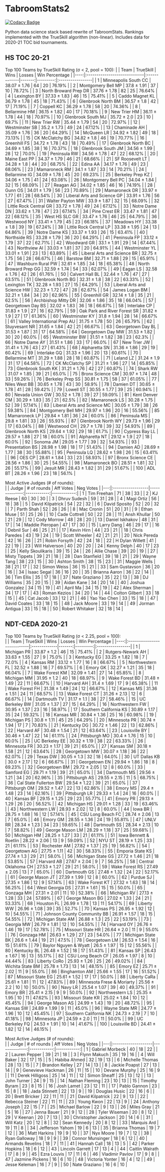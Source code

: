 # TabroomStats2

[![Codacy Badge](https://api.codacy.com/project/badge/Grade/bc683d03aaa44b8f9f2564c269379514)](https://app.codacy.com/gh/seanchencs/TabroomStats2?utm_source=github.com&utm_medium=referral&utm_content=seanchencs/TabroomStats2&utm_campaign=Badge_Grade_Settings)

Python data science stack based rewrite of TabroomStats. Rankings implemented with the TrueSkill algorithm (non-linear). Includes data for 2020-21 TOC bid tournaments.

## HS TOC 20-21
Top 100 Teams by TrueSkill Rating (σ < 2, pool = 100):
|     | Team                         | TrueSkill    |   Wins |   Losses | Win Percentage   |
|----:|:-----------------------------|:-------------|-------:|---------:|:-----------------|
|   1 | Minneapolis South CC         | 38.07 ± 1.76 |     64 |       20 | 76.19%           |
|   2 | Montgomery Bell MP           | 37.8 ± 1.91  |     37 |       10 | 78.72%           |
|   3 | North Broward Prep DR        | 37.76 ± 1.78 |     82 |       25 | 76.64%           |
|   4 | Lexington BY                 | 37.33 ± 1.83 |     46 |       15 | 75.41%           |
|   5 | Caddo Magnet KL              | 36.79 ± 1.78 |     45 |       18 | 71.43%           |
|   6 | Glenbrook North BM           | 36.57 ± 1.8  |     42 |       17 | 71.19%           |
|   7 | Coppell KC                   | 36.29 ± 1.78 |     58 |       20 | 74.36%           |
|   8 | Bellarmine  HM               | 36.15 ± 1.82 |     40 |       17 | 70.18%           |
|   9 | New Trier HM                 | 36.11 ± 1.78 |     44 |       18 | 70.97%           |
|  10 | Glenbrook South MJ           | 35.72 ± 2.0  |     23 |       10 | 69.7%            |
|  11 | New Trier RW                 | 35.44 ± 1.79 |     54 |       20 | 72.97%           |
|  12 | Westminster SB               | 35.2 ± 1.73  |     49 |       24 | 67.12%           |
|  13 | Chaminade AH                 | 35.09 ± 1.76 |     36 |       20 | 64.29%           |
|  14 | McQueen LR                   | 34.92 ± 1.82 |     49 |       18 | 73.13%           |
|  15 | CK McClatchy BG              | 34.82 ± 1.8  |     46 |       19 | 70.77%           |
|  16 | Greenhill FS                 | 34.72 ± 1.78 |     43 |       18 | 70.49%           |
|  17 | Glenbrook North BC           | 34.69 ± 1.85 |     38 |       16 | 70.37%           |
|  18 | Glenbrook South JM           | 34.56 ± 1.99 |     28 |       12 | 70.0%            |
|  19 | Peninsula RW                 | 34.56 ± 1.78 |     47 |       22 | 68.12%           |
|  20 | Maine East PP                | 34.37 ± 1.79 |     46 |       21 | 68.66%           |
|  21 | SF Roosevelt LT              | 34.28 ± 1.8  |     44 |       20 | 68.75%           |
|  22 | Edina AA                     | 34.17 ± 1.76 |     49 |       23 | 68.06%           |
|  23 | Mamaroneck RM                | 34.1 ± 1.87  |     33 |       14 | 70.21%           |
|  24 | Bellarmine  IG               | 34.09 ± 1.78 |     45 |       20 | 69.23%           |
|  25 | Berkeley Prep KZ             | 34.06 ± 1.75 |     41 |       24 | 63.08%           |
|  26 | Montgomery Bell PC           | 34.04 ± 1.84 |     32 |       15 | 68.09%           |
|  27 | Reagan AG                    | 34.02 ± 1.85 |     46 |       16 | 74.19%           |
|  28 | Gunn OS                      | 34.01 ± 1.79 |     56 |       23 | 70.89%           |
|  29 | Mamaroneck DR                | 33.97 ± 1.77 |     61 |       28 | 68.54%           |
|  30 | Liberal Arts and Science GP  | 33.91 ± 1.76 |     56 |       27 | 67.47%           |
|  31 | Walter Payton MW             | 33.9 ± 1.87  |     32 |       15 | 68.09%           |
|  32 | Little Rock Central GR       | 33.72 ± 1.78 |     49 |       24 | 67.12%           |
|  33 | Notre Dame DN                | 33.62 ± 1.78 |     47 |       23 | 67.14%           |
|  34 | Pine Crest ER                | 33.47 ± 1.81 |     47 |       22 | 68.12%           |
|  35 | West HS SLC GR               | 33.47 ± 1.76 |     46 |       25 | 64.79%           |
|  36 | Westwood NY                  | 33.41 ± 1.79 |     45 |       23 | 66.18%           |
|  37 | Meadows HY                   | 33.38 ± 1.8  |     39 |       19 | 67.24%           |
|  38 | Little Rock Central LP       | 33.38 ± 1.95 |     24 |       13 | 64.86%           |
|  39 | Notre Dame KS                | 33.37 ± 1.93 |     26 |       15 | 63.41%           |
|  40 | Northside  RS                | 33.28 ± 1.79 |     36 |       20 | 64.29%           |
|  41 | Peninsula FP                 | 33.12 ± 1.79 |     37 |       22 | 62.71%           |
|  42 | Woodward GR                  | 33.1 ± 1.91  |     29 |       14 | 67.44%           |
|  43 | Northview AI                 | 33.03 ± 1.81 |     37 |       20 | 64.91%           |
|  44 | Westminster YL               | 33.01 ± 1.91 |     23 |       13 | 63.89%           |
|  45 | Liberal Arts and Science BR  | 32.75 ± 1.75 |     56 |       28 | 66.67%           |
|  46 | Barstow BM                   | 32.71 ± 1.88 |     29 |       15 | 65.91%           |
|  47 | Washburn Rural PW            | 32.61 ± 1.85 |     34 |       18 | 65.38%           |
|  48 | North Broward Prep GG        | 32.59 ± 1.74 |     54 |       33 | 62.07%           |
|  49 | Eagan LS                     | 32.58 ± 1.76 |     42 |       26 | 61.76%           |
|  50 | Calvert Hall BL              | 32.44 ± 1.76 |     47 |       27 | 63.51%           |
|  51 | Glenbrook North BG           | 32.31 ± 1.8  |     38 |       22 | 63.33%           |
|  52 | Lexington TK                 | 32.28 ± 1.93 |     27 |       15 | 64.29%           |
|  53 | Liberal Arts and Science HW  | 32.23 ± 1.72 |     47 |       28 | 62.67%           |
|  54 | James Logan BM               | 32.21 ± 1.84 |     34 |       20 | 62.96%           |
|  55 | Greenhill GR                 | 32.14 ± 1.8  |     35 |       21 | 62.5%            |
|  56 | Archbishop Mitty DR          | 32.06 ± 1.86 |     35 |       18 | 66.04%           |
|  57 | Georgetown Day BS            | 32.02 ± 1.83 |     36 |       18 | 66.67%           |
|  58 | Interlake CP                 | 31.83 ± 1.9  |     27 |       16 | 62.79%           |
|  59 | Oak Park and River Forest SR | 31.82 ± 1.9  |     27 |       17 | 61.36%           |
|  60 | Westminster KY               | 31.8 ± 1.94  |     28 |       14 | 66.67%           |
|  61 | Valley International Prep AU | 31.75 ± 1.78 |     50 |       26 | 65.79%           |
|  62 | Stuyvesant NR                | 31.65 ± 1.84 |     42 |       21 | 66.67%           |
|  63 | Georgetown Day BL            | 31.53 ± 1.87 |     31 |       17 | 64.58%           |
|  64 | Georgetown Day MW            | 31.53 ± 1.82 |     30 |       20 | 60.0%            |
|  65 | Westminster BW               | 31.51 ± 1.82 |     38 |       23 | 62.3%            |
|  66 | Notre Dame AY                | 31.51 ± 1.86 |     33 |       17 | 66.0%            |
|  67 | New Trier JW                 | 31.41 ± 1.76 |     43 |       27 | 61.43%           |
|  68 | Alpharetta SN                | 31.36 ± 1.86 |     29 |       19 | 60.42%           |
|  69 | Interlake GQ                 | 31.33 ± 1.96 |     20 |       13 | 60.61%           |
|  70 | Bellarmine  MT               | 31.29 ± 1.88 |     28 |       18 | 60.87%           |
|  71 | Leland LZ                    | 31.24 ± 1.9  |     31 |       17 | 64.58%           |
|  72 | CK McClatchy SP              | 31.21 ± 1.96 |     27 |       14 | 65.85%           |
|  73 | Glenbrook South KK           | 31.21 ± 1.76 |     42 |       27 | 60.87%           |
|  74 | Shark RW                     | 31.07 ± 1.85 |     39 |       21 | 65.0%            |
|  75 | Bronx Science CM             | 30.97 ± 1.74 |     48 |       33 | 59.26%           |
|  76 | Berkeley Prep SS             | 30.81 ± 1.75 |     58 |       37 | 61.05%           |
|  77 | Niles West BB                | 30.65 ± 1.78 |     43 |       30 | 58.9%            |
|  78 | Damien DT                    | 30.65 ± 1.78 |     41 |       28 | 59.42%           |
|  79 | Lowell ST                    | 30.55 ± 1.77 |     39 |       25 | 60.94%           |
|  80 | Nevada Union GW              | 30.52 ± 1.78 |     39 |       27 | 59.09%           |
|  81 | Kent Denver CM               | 30.29 ± 1.83 |     35 |       21 | 62.5%            |
|  82 | Mamaroneck LS                | 30.28 ± 1.75 |     52 |       39 | 57.14%           |
|  83 | Liberal Arts and Science MC  | 30.05 ± 1.79 |     38 |       26 | 59.38%           |
|  84 | Montgomery Bell MH           | 29.97 ± 1.96 |     20 |       16 | 55.56%           |
|  85 | Mamaroneck LP                | 29.84 ± 1.81 |     36 |       24 | 60.0%            |
|  86 | Peninsula MS                 | 29.8 ± 1.81  |     33 |       26 | 55.93%           |
|  87 | Glenbrook North WY           | 29.73 ± 1.96 |     29 |       17 | 63.04%           |
|  88 | Westwood CH                  | 29.7 ± 1.78  |     39 |       32 | 54.93%           |
|  89 | Glenbrook North KS           | 29.64 ± 1.92 |     29 |       18 | 61.7%            |
|  90 | Cypress Bay LL               | 29.57 ± 1.88 |     27 |       18 | 60.0%            |
|  91 | Alpharetta NT                | 29.12 ± 1.9  |     27 |       18 | 60.0%            |
|  92 | Sonoma JM                    | 29.05 ± 1.77 |     39 |       32 | 54.93%           |
|  93 | Presentation BS              | 28.98 ± 1.98 |     18 |       17 | 51.43%           |
|  94 | Damien AD                    | 28.69 ± 1.77 |     38 |       30 | 55.88%           |
|  95 | Peninsula LQ                 | 28.62 ± 1.98 |     26 |       15 | 63.41%           |
|  96 | OES CP                       | 28.61 ± 1.84 |     33 |       23 | 58.93%           |
|  97 | Bronx Science CE             | 28.56 ± 1.86 |     30 |       25 | 54.55%           |
|  98 | Mamaroneck BO                | 28.51 ± 1.81 |     32 |       26 | 55.17%           |
|  99 | Jesuit MR                    | 28.43 ± 1.82 |     31 |       29 | 51.67%           |
| 100 | ADL BT                       | 28.26 ± 1.96 |     23 |       18 | 56.1%            |
     
Most Active Judges (# of rounds):  
|    | Judge             |   # of rounds |   Aff Votes |   Neg Votes |
|---:|:------------------|--------------:|------------:|------------:|
|  1 | Tim Freehan       |            71 |          38 |          33 |
|  2 | KJ Reese          |            60 |          30 |          30 |
|  3 | Dhruv Sudesh      |            59 |          31 |          28 |
|  4 | Magi Ortiz        |            56 |          18 |          38 |
|  5 | David Kilpatrick  |            54 |          22 |          32 |
|  6 | David Sposito     |            52 |          20 |          32 |
|  7 | Parth Shah        |            52 |          26 |          26 |
|  8 | Mac Cronin        |            51 |          20 |          31 |
|  9 | Ethan Muse        |            51 |          25 |          26 |
| 10 | Cade Cottrell     |            50 |          22 |          28 |
| 11 | Ansh Khullar      |            50 |          21 |          29 |
| 12 | Cody Morrow       |            48 |          28 |          20 |
| 13 | Daniel Iskhakov   |            48 |          31 |          17 |
| 14 | Maddie Pieropan   |            47 |          17 |          30 |
| 15 | Larry Dang        |            46 |          29 |          17 |
| 16 | Debnil Sur        |            46 |          25 |          21 |
| 17 | Kevin Hirn        |            44 |          23 |          21 |
| 18 | Chris Paredes     |            43 |          19 |          24 |
| 19 | Scott Wheeler     |            42 |          21 |          21 |
| 20 | Nick Pereda       |            42 |          16 |          26 |
| 21 | Robin Forsyth     |            42 |          24 |          18 |
| 22 | H Dylan Willett   |            41 |          22 |          19 |
| 23 | Will Halverson    |            40 |          20 |          20 |
| 24 | Kenny Delph       |            40 |          17 |          23 |
| 25 | Kelly Skoulikaris |            39 |          15 |          24 |
| 26 | Allie Chase       |            39 |          20 |          19 |
| 27 | Misty Tippets     |            39 |          21 |          18 |
| 28 | Dan Stanfield     |            39 |          18 |          21 |
| 29 | Wayne Tang        |            38 |          23 |          15 |
| 30 | Ashton Smith      |            38 |          15 |          23 |
| 31 | Maggie Wells      |            38 |          21 |          17 |
| 32 | Simon Weiss       |            36 |          15 |          21 |
| 33 | Sam Gustavson     |            36 |          20 |          16 |
| 34 | Isaac Segal       |            36 |          16 |          20 |
| 35 | Brianna Aaron     |            36 |          22 |          14 |
| 36 | Tim Ellis         |            35 |          17 |          18 |
| 37 | Nate Graziano     |            35 |          22 |          13 |
| 38 | DJ Williams       |            35 |          20 |          15 |
| 39 | Aidan Kane        |            34 |          20 |          14 |
| 40 | Joshua Gonzalez   |            34 |          15 |          19 |
| 41 | April Ma          |            34 |          15 |          19 |
| 42 | Alex Sherman      |            34 |          17 |          17 |
| 43 | Roman Kezios      |            34 |          20 |          14 |
| 44 | Colton Gilbert    |            33 |          18 |          15 |
| 45 | Cat Jacob         |            33 |          12 |          21 |
| 46 | Yao Yao Chen      |            33 |          15 |          18 |
| 47 | David Coates      |            33 |          18 |          15 |
| 48 | Jack Moore        |            33 |          19 |          14 |
| 49 | Jorman Antigua    |            33 |          15 |          18 |
| 50 | Robert Whitaker   |            32 |          18 |          14 |
  
## NDT-CEDA 2020-21  
Top 100 Teams by TrueSkill Rating (σ < 2.25, pool = 100):  
|     | Team                        | TrueSkill    |   Wins |   Losses | Win Percentage   |
|----:|:----------------------------|:-------------|-------:|---------:|:-----------------|
|   1 | Michigan PR                 | 33.87 ± 1.2  |     46 |       15 | 75.41%           |
|   2 | Rutgers-Newark AH           | 33.63 ± 1.55 |     27 |        9 | 75.0%            |
|   3 | Kentucky EG                 | 33.25 ± 1.82 |     18 |        7 | 72.0%            |
|   4 | Kansas RM                   | 33.12 ± 1.77 |     16 |        8 | 66.67%           |
|   5 | Northwestern FL             | 32.52 ± 1.88 |     16 |        7 | 69.57%           |
|   6 | Emory GK                    | 32.27 ± 1.21 |     35 |       18 | 66.04%           |
|   7 | Wake Forest KM              | 32.09 ± 1.41 |     27 |       14 | 65.85%           |
|   8 | Michigan MM                 | 31.95 ± 1.2  |     40 |       18 | 68.97%           |
|   9 | Wake Forest BD              | 31.48 ± 1.49 |     22 |       11 | 66.67%           |
|  10 | Harvard AH                  | 31.4 ± 1.69  |     17 |        9 | 65.38%           |
|  11 | Wake Forest FH              | 31.38 ± 1.49 |     24 |       12 | 66.67%           |
|  12 | Kansas MS                   | 31.36 ± 1.51 |     24 |       11 | 68.57%           |
|  13 | Wake Forest CT              | 31.26 ± 2.13 |     12 |        6 | 66.67%           |
|  14 | Dartmouth TV                | 31.17 ± 1.1  |     38 |       27 | 58.46%           |
|  15 | UC Berkeley BW              | 31.05 ± 1.37 |     27 |       15 | 64.29%           |
|  16 | Northwestern FW             | 30.95 ± 1.37 |     23 |       16 | 58.97%           |
|  17 | Southern California KS      | 30.89 ± 1.17 |     35 |       24 | 59.32%           |
|  18 | Kansas MR                   | 30.84 ± 1.36 |     25 |       16 | 60.98%           |
|  19 | Michigan PS                 | 30.8 ± 1.11  |     45 |       25 | 64.29%           |
|  20 | Minnesota PR                | 30.74 ± 1.94 |     17 |        7 | 70.83%           |
|  21 | Kentucky DG                 | 30.72 ± 1.46 |     22 |       13 | 62.86%           |
|  22 | Harvard AF                  | 30.48 ± 1.54 |     21 |       12 | 63.64%           |
|  23 | Louisville BY               | 30.46 ± 1.47 |     22 |       14 | 61.11%           |
|  24 | Pittsburgh MO               | 30.4 ± 1.76  |     15 |       10 | 60.0%            |
|  25 | UC Berkeley EE              | 30.32 ± 1.19 |     38 |       22 | 63.33%           |
|  26 | Minnesota FR                | 30.23 ± 1.17 |     39 |       21 | 65.0%            |
|  27 | Kansas SM                   | 30.18 ± 1.58 |     21 |       12 | 63.64%           |
|  28 | Georgetown MW               | 30.07 ± 1.18 |     36 |       22 | 62.07%           |
|  29 | Texas DW                    | 30.05 ± 1.3  |     32 |       18 | 64.0%            |
|  30 | UT Dallas KB                | 30.0 ± 2.17  |     12 |        6 | 66.67%           |
|  31 | Georgetown EN               | 29.94 ± 1.86 |     18 |        8 | 69.23%           |
|  32 | Georgetown BM               | 29.72 ± 2.05 |     12 |        8 | 60.0%            |
|  33 | Samford EG                  | 29.71 ± 1.19 |     39 |       21 | 65.0%            |
|  34 | Dartmouth MS                | 29.56 ± 1.21 |     34 |       20 | 62.96%           |
|  35 | Pittsburgh AS               | 29.55 ± 2.15 |     11 |        5 | 68.75%           |
|  36 | Cal State Fullerton BW      | 29.54 ± 1.22 |     39 |       21 | 65.0%            |
|  37 | Pittsburgh OM               | 29.52 ± 1.47 |     22 |       13 | 62.86%           |
|  38 | Emory MS                    | 29.4 ± 1.48  |     23 |       14 | 62.16%           |
|  39 | Pittsburgh LR               | 29.33 ± 1.4  |     24 |       16 | 60.0%            |
|  40 | Kansas BF                   | 29.15 ± 1.25 |     29 |       23 | 55.77%           |
|  41 | Emory PR                    | 29.13 ± 1.29 |     26 |       20 | 56.52%           |
|  42 | Michigan HS                 | 29.01 ± 1.28 |     33 |       19 | 63.46%           |
|  43 | Northwestern LW             | 28.93 ± 2.02 |     12 |        8 | 60.0%            |
|  44 | Iowa BR                     | 28.75 ± 1.68 |     16 |       12 | 57.14%           |
|  45 | CSU Long Beach FC           | 28.74 ± 2.06 |     13 |        7 | 65.0%            |
|  46 | Emory GM                    | 28.55 ± 1.36 |     24 |       19 | 55.81%           |
|  47 | UNLV RR                     | 28.34 ± 1.23 |     34 |       23 | 59.65%           |
|  48 | Dartmouth SS                | 28.34 ± 2.13 |     10 |        7 | 58.82%           |
|  49 | George Mason LM             | 28.29 ± 1.18 |     37 |       25 | 59.68%           |
|  50 | Michigan HM                 | 28.25 ± 1.27 |     33 |       21 | 61.11%           |
|  51 | Iowa Bennett & Roetlin      | 28.22 ± 2.06 |     13 |        9 | 59.09%           |
|  52 | NYU ST                      | 28.19 ± 1.25 |     33 |       21 | 61.11%           |
|  53 | Rochester AM                | 27.82 ± 1.37 |     25 |       19 | 56.82%           |
|  54 | Georgetown AG               | 27.75 ± 1.11 |     42 |       30 | 58.33%           |
|  55 | Emporia State KS            | 27.74 ± 1.3  |     29 |       21 | 58.0%            |
|  56 | Michigan State GS           | 27.72 ± 1.46 |     21 |       18 | 53.85%           |
|  57 | Harvard AB                  | 27.67 ± 2.04 |      9 |        7 | 56.25%           |
|  58 | Central Oklahoma CH         | 27.53 ± 1.27 |     29 |       21 | 58.0%            |
|  59 | Wake Forest RS              | 27.49 ± 2.05 |     13 |        7 | 65.0%            |
|  60 | Dartmouth GS                | 27.48 ± 1.32 |     24 |       22 | 52.17%           |
|  61 | George Mason JT             | 27.39 ± 1.99 |     12 |        8 | 60.0%            |
|  62 | Purdue SJ                   | 27.35 ± 1.86 |     12 |        9 | 57.14%           |
|  63 | Wake Forest KT              | 27.32 ± 1.63 |     18 |       14 | 56.25%           |
|  64 | West Georgia DS             | 27.31 ± 1.61 |     15 |       15 | 50.0%            |
|  65 | Gonzaga MH                  | 27.31 ± 2.01 |     11 |       10 | 52.38%           |
|  66 | Michigan RV                 | 27.13 ± 1.28 |     33 |       24 | 57.89%           |
|  67 | George Mason BG             | 27.02 ± 1.33 |     24 |       21 | 53.33%           |
|  68 | Houston FL                  | 26.99 ± 1.78 |     13 |       11 | 54.17%           |
|  69 | Liberty WW                  | 26.96 ± 1.08 |     39 |       35 | 52.7%            |
|  70 | Kansas PS                   | 26.95 ± 1.92 |     12 |       10 | 54.55%           |
|  71 | Johnson County Community BB | 26.91 ± 1.57 |     18 |       15 | 54.55%           |
|  72 | Michigan State AM           | 26.88 ± 1.3  |     25 |       22 | 53.19%           |
|  73 | Georgia MW                  | 26.79 ± 1.81 |     12 |       10 | 54.55%           |
|  74 | Harvard OY                  | 26.76 ± 1.46 |     19 |       17 | 52.78%           |
|  75 | Missouri State HR           | 26.64 ± 2.0  |     11 |        9 | 55.0%            |
|  76 | Gonzaga HM                  | 26.63 ± 1.29 |     27 |       23 | 54.0%            |
|  77 | Michigan State BK           | 26.6 ± 1.44  |     19 |       21 | 47.5%            |
|  78 | Georgetown LM               | 26.53 ± 1.54 |     16 |       15 | 51.61%           |
|  79 | Baylor Nguyen & Wyatt       | 26.5 ± 1.97  |     15 |       12 | 55.56%           |
|  80 | Kentucky BL                 | 26.48 ± 1.52 |     18 |       17 | 51.43%           |
|  81 | Kansas SP                   | 26.43 ± 1.67 |     16 |       13 | 55.17%           |
|  82 | CSU Long Beach CF           | 26.05 ± 1.97 |      8 |       10 | 44.44%           |
|  83 | Liberty CoRo                | 25.93 ± 1.26 |     25 |       26 | 49.02%           |
|  84 | Wichita State BM            | 25.78 ± 1.73 |     13 |       14 | 48.15%           |
|  85 | Emory EZ                    | 25.71 ± 2.02 |     11 |        9 | 55.0%            |
|  86 | Binghamton AM               | 25.66 ± 1.55 |     17 |       16 | 51.52%           |
|  87 | Missouri State EG           | 25.61 ± 1.52 |     17 |       17 | 50.0%            |
|  88 | Liberty CaRa                | 25.61 ± 1.81 |     11 |       12 | 47.83%           |
|  89 | Minnesota Frese & Moriarty  | 25.56 ± 2.2  |     10 |       10 | 50.0%            |
|  90 | Navy LR                     | 25.54 ± 1.07 |     39 |       40 | 49.37%           |
|  91 | Emory BR                    | 25.41 ± 2.15 |      9 |        9 | 50.0%            |
|  92 | Northwestern LS             | 25.35 ± 1.95 |     10 |       11 | 47.62%           |
|  93 | Missouri State KR           | 25.02 ± 1.84 |     10 |       12 | 45.45%           |
|  94 | George Mason AS             | 24.99 ± 1.43 |     19 |       20 | 48.72%           |
|  95 | Kansas SW                   | 24.89 ± 1.99 |      9 |       11 | 45.0%            |
|  96 | Wayne State MR              | 24.77 ± 1.96 |     10 |       12 | 45.45%           |
|  97 | Southern California NK      | 24.73 ± 2.19 |      7 |       10 | 41.18%           |
|  98 | Minnesota JP                | 24.59 ± 2.0  |     11 |       11 | 50.0%            |
|  99 | UC Berkeley FQ              | 24.53 ± 1.91 |     10 |       14 | 41.67%           |
| 100 | Louisville BD               | 24.41 ± 1.82 |     12 |       14 | 46.15%           |  
  
Most Active Judges (# of rounds):  
|    | Judge               |   # of rounds |   Aff Votes |   Neg Votes |
|---:|:--------------------|--------------:|------------:|------------:|
|  1 | Gabriel Morbeck     |            40 |          18 |          22 |
|  2 | Lauren Pepper       |            39 |          21 |          18 |
|  3 | Flynn Makuch        |            35 |          19 |          16 |
|  4 | Will Baker          |            32 |          17 |          15 |
|  5 | Habiba Ahmed        |            32 |          19 |          13 |
|  6 | Michelle Thomas     |            28 |          13 |          15 |
|  7 | Brandon Kelley      |            27 |          14 |          13 |
|  8 | Jackie Poapst       |            27 |          13 |          14 |
|  9 | Genevieve Hackman   |            26 |          11 |          15 |
| 10 | Devane Murphy       |            25 |          16 |           9 |
| 11 | Derek Hilligoss     |            25 |          14 |          11 |
| 12 | Simon Sheaff        |            25 |          13 |          12 |
| 13 | John Turner         |            24 |           9 |          15 |
| 14 | Nathan Fleming      |            23 |          10 |          13 |
| 15 | Timothy Byram       |            23 |           8 |          15 |
| 16 | Josh Lamet          |            23 |          12 |          11 |
| 17 | Pablo Gannon        |            23 |          15 |           8 |
| 18 | Jada Stinnett       |            22 |          13 |           9 |
| 19 | Douglas Husic       |            22 |          16 |           6 |
| 20 | Brett Bricker       |            22 |          11 |          11 |
| 21 | David Kilpatrick    |            22 |           9 |          13 |
| 22 | Rebecca Steiner     |            22 |          11 |          11 |
| 23 | Young Kwon          |            22 |          13 |           9 |
| 24 | Anthony Joseph      |            22 |          15 |           7 |
| 25 | Michael Barlow      |            22 |           9 |          13 |
| 26 | Miles Gray          |            21 |           5 |          16 |
| 27 | Jenna Bauer         |            21 |           9 |          12 |
| 28 | Tyler Wiseman       |            20 |           8 |          12 |
| 29 | V Keenan            |            20 |           7 |          13 |
| 30 | Christopher Jackson |            20 |          14 |           6 |
| 31 | Will Katz           |            20 |          12 |           8 |
| 32 | Sean Kennedy        |            20 |           8 |          12 |
| 33 | Marquis Ard         |            19 |          11 |           8 |
| 34 | Jefferson Yahom     |            19 |           6 |          13 |
| 35 | Brianna Thomas      |            19 |           7 |          12 |
| 36 | Matt Harkins        |            19 |           9 |          10 |
| 37 | Nyx Moore           |            19 |           7 |          12 |
| 38 | Ryan Galloway       |            18 |           9 |           9 |
| 39 | Connor Munsinger    |            18 |           6 |          12 |
| 40 | Armands Revelins    |            18 |           7 |          11 |
| 41 | Hannah Call         |            18 |          13 |           5 |
| 42 | Parker Hopkins      |            18 |           6 |          12 |
| 43 | Lincoln Garrett     |            17 |          13 |           4 |
| 44 | Caitlin Walrath     |            17 |           8 |           9 |
| 45 | Ezra Louvis         |            17 |          11 |           6 |
| 46 | Vladimir Pavlov     |            17 |           9 |           8 |
| 47 | Jazmine Pickens     |            16 |           6 |          10 |
| 48 | Victoria Yonter     |            16 |           4 |          12 |
| 49 | Jesse Keleman       |            16 |           7 |           9 |
| 50 | Nate Graziano       |            16 |           6 |          10 |